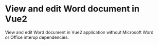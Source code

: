 # View and edit Word document in Vue2
View and edit Word document in Vue2 application without Microsoft Word or Office interop dependencies.
